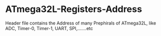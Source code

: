 # ATmega32L-Registers-Address
Header file contains the Address of many Prephirals of ATmega32L, like ADC, Timer-0, Timer-1, UART, SPI,.......etc
